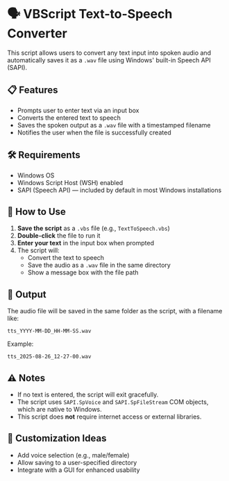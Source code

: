# 🗣️ VBScript Text-to-Speech Converter

This script allows users to convert any text input into spoken audio and automatically saves it as a `.wav` file using Windows' built-in Speech API (SAPI).

## 📋 Features

- Prompts user to enter text via an input box  
- Converts the entered text to speech  
- Saves the spoken output as a `.wav` file with a timestamped filename  
- Notifies the user when the file is successfully created  

## 🛠️ Requirements

- Windows OS  
- Windows Script Host (WSH) enabled  
- SAPI (Speech API) — included by default in most Windows installations  

## 🚀 How to Use

1. **Save the script** as a `.vbs` file (e.g., `TextToSpeech.vbs`)
2. **Double-click** the file to run it
3. **Enter your text** in the input box when prompted
4. The script will:
   - Convert the text to speech
   - Save the audio as a `.wav` file in the same directory
   - Show a message box with the file path

## 📁 Output

The audio file will be saved in the same folder as the script, with a filename like:
```
tts_YYYY-MM-DD_HH-MM-SS.wav
```

Example:
```
tts_2025-08-26_12-27-00.wav
```


## ⚠️ Notes

- If no text is entered, the script will exit gracefully.
- The script uses `SAPI.SpVoice` and `SAPI.SpFileStream` COM objects, which are native to Windows.
- This script does **not** require internet access or external libraries.

## 🧠 Customization Ideas

- Add voice selection (e.g., male/female)
- Allow saving to a user-specified directory
- Integrate with a GUI for enhanced usability
